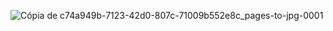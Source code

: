 ![Cópia de c74a949b-7123-42d0-807c-71009b552e8c_pages-to-jpg-0001](https://user-images.githubusercontent.com/69408213/233868576-8b305a50-aa82-4f51-9aea-9f314003164b.jpg)
